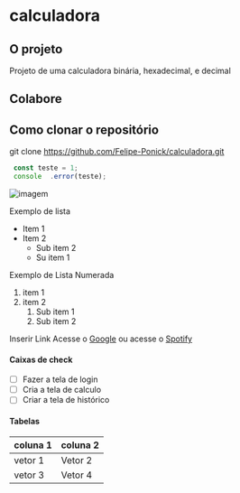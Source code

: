 # calculadora

## O projeto
Projeto de uma calculadora binária, hexadecimal, e decimal

## Colabore

## Como clonar o repositório

git clone https://github.com/Felipe-Ponick/calculadora.git



````javascript
 const teste = 1;
 console  .error(teste);
````



![imagem](https://img.elo7.com.br/product/original/332994A/caneca-teu-cu-dicionario-do-cu-divertida.jpg)

Exemplo de lista
- Item 1
- Item 2
    - Sub item 2
    - Su item 1

Exemplo de Lista Numerada
1. item 1
2. item 2
    1. Sub item 1
    2. Sub item 2


Inserir Link
Acesse o [Google](https://gooogle.com)
ou acesse o [Spotify](https://spotify.com)

#### Caixas de check

- [ ] Fazer a tela de login
- [ ] Cria a tela de calculo
- [ ] Criar a tela de histórico

#### Tabelas

| coluna 1 | coluna 2 |
|----------|----------|
| vetor 1  | Vetor 2  |
| vetor 3  | Vetor 4  |